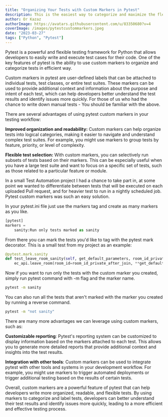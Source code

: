 ```yaml
---
title: "Organizing Your Tests with Custom Markers in Pytest"
description: This is the easiest way to categorize and maximize the flexibility and readability of your testing workflow and results
author: Or Kazaz
authorImage: https://avatars.githubusercontent.com/u/83350680?v=4
coverImage: /images/pytestcustommarkers.jpeg
date: "2023-03-27"
tags: ["Python", "Pytest"]
---
```


Pytest is a powerful and flexible testing framework for Python that allows developers to easily write and execute test cases for their code. One of the key features of pytest is the ability to use custom markers to organize and categorize tests in efficient way.

Custom markers in pytest are user-defined labels that can be attached to individual tests, test classes, or entire test suites. These markers can be used to provide additional context and information about the purpose and intent of each test, which can help developers better understand the test results and identify issues more quickly.
For those of us who had the chance to write down manual tests - You should be familiar with the above.

There are several advantages of using pytest custom markers in your testing workflow:

**Improved organization and readability:** Custom markers can help organize tests into logical categories, making it easier to navigate and understand complex test suites. For example, you might use markers to group tests by feature, priority, or level of complexity.

**Flexible test selection:** With custom markers, you can selectively run subsets of tests based on their markers. This can be especially useful when you have a large test suite and want to focus on a specific set of tests, such as those related to a particular feature or module.


In a small Test Automation project I had a chance to take part in, at some point we wanted to differentiate between tests that will be executed on each uploaded Pull request, and for heavier test to run in a nightly scheduled job.
Pytest custom markers was such an easy solution. 

In your pytest.ini file just use the markers tag and create as many markers as you like.

```python
[pytest]
markers =
    sanity:Run only tests marked as sanity
```

From there you can mark the tests you'd like to tag with the pytest mark decorator.
This is a small test from my project as an example:

```python
@pytest.mark.sanity
def test_leave_room_sanity(self, get_default_parameters, room_id_private_after_join):
    ec_api.leave_room(room_id=room_id_private_after_join, **get_default_parameters)
```

Now if you want to run only the tests with the custom marker you created, simply run pytest command with -m flag and the marker name.

```bash
pytest -m sanity
```

You can also run all the tests that aren't marked with the marker you created by running a reverse command.

```bash
pytest -m "not sanity"
```

There are many more advantages we can leverage using custom markers, such as:

**Customizable reporting**: Pytest's reporting system can be customized to display information based on the markers attached to each test. This allows you to generate more detailed reports that provide additional context and insights into the test results.

**Integration with other tools**: Custom markers can be used to integrate pytest with other tools and systems in your development workflow. For example, you might use markers to trigger automated deployments or trigger additional testing based on the results of certain tests.

Overall, custom markers are a powerful feature of pytest that can help developers write more organized, readable, and flexible tests. By using markers to categorize and label tests, developers can better understand their test results and identify issues more quickly, leading to a more efficient and effective testing process.
